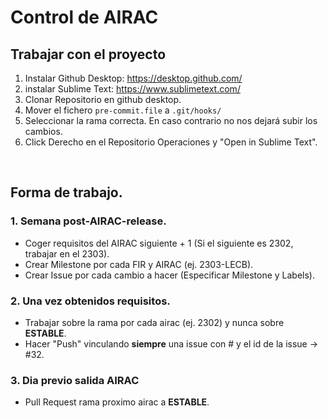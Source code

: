 # Control de AIRAC

## Trabajar con el proyecto
1. Instalar Github Desktop: https://desktop.github.com/
2. instalar Sublime Text: https://www.sublimetext.com/
3. Clonar Repositorio en github desktop.
4. Mover el fichero ``pre-commit.file`` a ``.git/hooks/``
5. Seleccionar la rama correcta. En caso contrario no nos dejará subir los cambios.
6. Click Derecho en el Repositorio Operaciones y "Open in Sublime Text".

</br>


## Forma de trabajo.
### 1. Semana post-AIRAC-release.
- Coger requisitos del AIRAC siguiente + 1 (Si el siguiente es 2302, trabajar en el 2303).
- Crear Milestone por cada FIR y AIRAC (ej. 2303-LECB).
- Crear Issue por cada cambio a hacer (Especificar Milestone y Labels).

### 2. Una vez obtenidos requisitos.
- Trabajar sobre la rama por cada airac (ej. 2302) y nunca sobre **ESTABLE**.
- Hacer "Push" vinculando **siempre** una issue con # y el id de la issue -> #32.

### 3. Dia previo salida AIRAC
- Pull Request rama proximo airac a **ESTABLE**.
